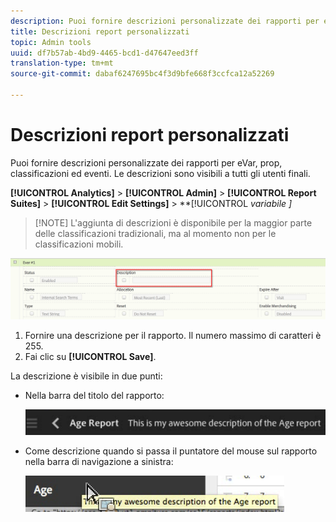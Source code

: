 ```yaml
---
description: Puoi fornire descrizioni personalizzate dei rapporti per eVar, prop, classificazioni ed eventi. Le descrizioni sono visibili a tutti gli utenti finali.
title: Descrizioni report personalizzati
topic: Admin tools
uuid: df7b57ab-4bd9-4465-bcd1-d47647eed3ff
translation-type: tm+mt
source-git-commit: dabaf6247695bc4f3d9bfe668f3ccfca12a52269

---
```



# Descrizioni report personalizzati

Puoi fornire descrizioni personalizzate dei rapporti per eVar, prop, classificazioni ed eventi. Le descrizioni sono visibili a tutti gli utenti finali.

**[!UICONTROL Analytics]** > **[!UICONTROL Admin]** > **[!UICONTROL Report Suites]** > **[!UICONTROL Edit Settings]** > **[!UICONTROL *variabile *]**

>[!NOTE] L&#39;aggiunta di descrizioni è disponibile per la maggior parte delle classificazioni tradizionali, ma al momento non per le classificazioni mobili.

![](assets/report_descriptions.png)

1. Fornire una descrizione per il rapporto. Il numero massimo di caratteri è 255.
1. Fai clic su **[!UICONTROL Save]**.

La descrizione è visibile in due punti:

* Nella barra del titolo del rapporto:

   ![](assets/report_description_2.png)

* Come descrizione quando si passa il puntatore del mouse sul rapporto nella barra di navigazione a sinistra:

   ![](assets/report_description_3.png)

